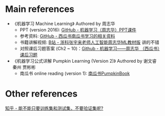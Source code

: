 # Main references

- 《机器学习 Machine Learning》 Authored by 周志华
  - PPT (version 2016): [GitHub - 机器学习（周志华）PPT课件](https://github.com/ciyi233/MachineLearning-ZhouZhihua-PPT)
  - 参考资料: [GitHub - 西瓜书南瓜书学习的相关资料](https://github.com/sanbuphy/chiguaqunzhong)
  - 书籍讲解视频: [B站 - 浙科张宇来老师人工智能周志华ML教材版](https://www.bilibili.com/video/BV1gF411P7We?p=1) 讲的不错
  - 对照课后习题答案 (Ch2 ~ 10)：[Github - 机器学习——周志华 （西瓜书）课后习题](https://github.com/hanmq/MachineLearning_Zhouzhihua_ProblemSets/tree/master)
- 《机器学习公式详解 Pumpkin Learning (Version 2)》 Authored by 谢文睿 秦州 贾彬彬
  - 南瓜书 online reading (version 1): [南瓜书PumpkinBook](https://datawhalechina.github.io/pumpkin-book/#/chapter1/chapter1)

# Other references

[知乎 - 能不能只要训练集和测试集，不要验证集呢?](https://www.zhihu.com/question/265443164/answer/2417856431)